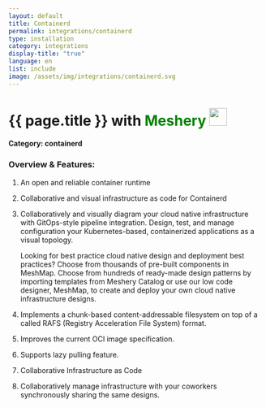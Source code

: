 ```yaml
---
layout: default
title: Containerd
permalink: integrations/containerd
type: installation
category: integrations
display-title: "true"
language: en
list: include
image: /assets/img/integrations/containerd.svg
---
```


<h1>{{ page.title }} with <span style="font-weight: bold; color: green;">Meshery</span> <img src="{{ page.image }}" style="width: 35px; height: 35px;" /></h1>


#### Category: containerd

### Overview & Features:
1. An open and reliable container runtime

2. Collaborative and visual infrastructure as code for Containerd

4. 
    Collaboratively and visually diagram your cloud native infrastructure with GitOps-style pipeline integration. Design, test, and manage configuration your Kubernetes-based, containerized applications as a visual topology.



    Looking for best practice cloud native design and deployment best practices? Choose from thousands of pre-built components in MeshMap. Choose from hundreds of ready-made design patterns by importing templates from Meshery Catalog or use our low code designer, MeshMap, to create and deploy your own cloud native infrastructure designs.



5. Implements a chunk-based content-addressable filesystem on top of a called RAFS (Registry Acceleration File System) format.

6. Improves the current OCI image specification.

7. Supports lazy pulling feature.

8. Collaborative Infrastructure as Code

9. Collaboratively manage infrastructure with your coworkers synchronously sharing the same designs.

